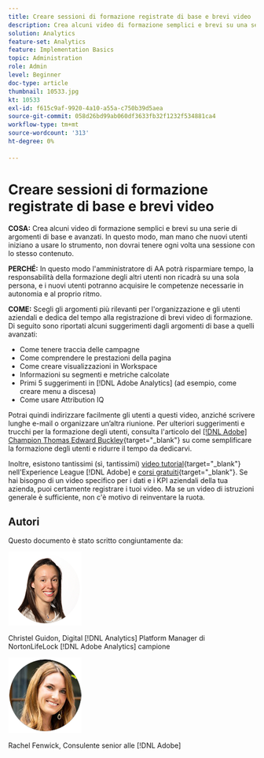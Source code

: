 ```yaml
---
title: Creare sessioni di formazione registrate di base e brevi video
description: Crea alcuni video di formazione semplici e brevi su una serie di argomenti di base e avanzati. In questo modo, man mano che nuovi utenti iniziano a usare lo strumento, non dovrai tenere ogni volta una sessione con lo stesso contenuto.
solution: Analytics
feature-set: Analytics
feature: Implementation Basics
topic: Administration
role: Admin
level: Beginner
doc-type: article
thumbnail: 10533.jpg
kt: 10533
exl-id: f615c9af-9920-4a10-a55a-c750b39d5aea
source-git-commit: 058d26bd99ab060df3633fb32f1232f534881ca4
workflow-type: tm+mt
source-wordcount: '313'
ht-degree: 0%

---
```


# Creare sessioni di formazione registrate di base e brevi video

**COSA:** Crea alcuni video di formazione semplici e brevi su una serie di argomenti di base e avanzati. In questo modo, man mano che nuovi utenti iniziano a usare lo strumento, non dovrai tenere ogni volta una sessione con lo stesso contenuto.

**PERCHÉ:** In questo modo l&#39;amministratore di AA potrà risparmiare tempo, la responsabilità della formazione degli altri utenti non ricadrà su una sola persona, e i nuovi utenti potranno acquisire le competenze necessarie in autonomia e al proprio ritmo.

**COME:** Scegli gli argomenti più rilevanti per l&#39;organizzazione e gli utenti aziendali e dedica del tempo alla registrazione di brevi video di formazione. Di seguito sono riportati alcuni suggerimenti dagli argomenti di base a quelli avanzati:

* Come tenere traccia delle campagne
* Come comprendere le prestazioni della pagina
* Come creare visualizzazioni in Workspace
* Informazioni su segmenti e metriche calcolate
* Primi 5 suggerimenti in [!DNL Adobe Analytics] (ad esempio, come creare menu a discesa)
* Come usare Attribution IQ

Potrai quindi indirizzare facilmente gli utenti a questi video, anziché scrivere lunghe e-mail o organizzare un’altra riunione. Per ulteriori suggerimenti e trucchi per la formazione degli utenti, consulta l&#39;articolo del [[!DNL Adobe] Champion Thomas Edward Buckley](https://experienceleague.adobe.com/docs/analytics-learn/tutorials/administration/key-admin-skills/simplify-training-users.html?lang=it){target="_blank"} su come semplificare la formazione degli utenti e ridurre il tempo da dedicarvi.

Inoltre, esistono tantissimi (sì, tantissimi) [video tutorial](https://experienceleague.adobe.com/docs/analytics-learn/tutorials/overview.html?lang=it){target="_blank"} nell&#39;Experience League [!DNL Adobe] e [corsi gratuiti](https://experienceleague.adobe.com/?lang=en#dashboard/learning){target="_blank"}. Se hai bisogno di un video specifico per i dati e i KPI aziendali della tua azienda, puoi certamente registrare i tuoi video. Ma se un video di istruzioni generale è sufficiente, non c&#39;è motivo di reinventare la ruota.

## Autori

Questo documento è stato scritto congiuntamente da:

![Christel Guidon](assets/Christel-Headshot-150.png)

Christel Guidon, Digital [!DNL Analytics] Platform Manager di NortonLifeLock
[!DNL Adobe Analytics] campione

![Rachel Fenwick](assets/Rachel-Fenwick-150.png)

Rachel Fenwick, Consulente senior alle [!DNL Adobe]
